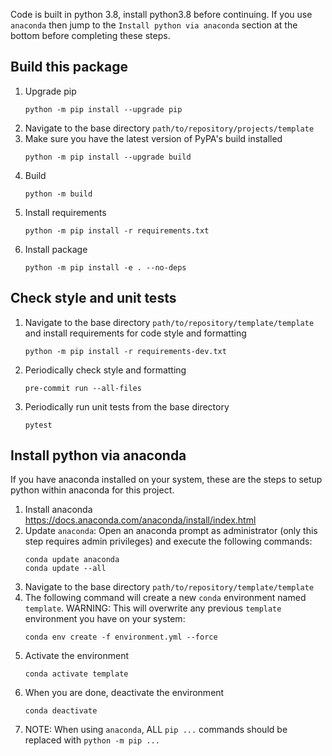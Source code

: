 Code is built in python 3.8, install python3.8 before continuing.  If you use `anaconda` then jump to the `Install python via anaconda` section at the bottom before completing these steps.  

## Build this package
1. Upgrade pip
    ```
    python -m pip install --upgrade pip
    ```
2. Navigate to the base directory `path/to/repository/projects/template`
3. Make sure you have the latest version of PyPA's build installed
    ```
    python -m pip install --upgrade build
    ```
4. Build
    ```
    python -m build
    ```
5. Install requirements
    ```
    python -m pip install -r requirements.txt
    ```
6. Install package
    ```
    python -m pip install -e . --no-deps
    ```

## Check style and unit tests
1. Navigate to the base directory `path/to/repository/template/template` and install requirements for code style and formatting
    ```
    python -m pip install -r requirements-dev.txt
    ```
2. Periodically check style and formatting
    ```
    pre-commit run --all-files
    ```
3. Periodically run unit tests from the base directory
    ```
    pytest
    ```

## Install python via anaconda
If you have anaconda installed on your system, these are the steps to setup python within anaconda for this project.

1. Install anaconda https://docs.anaconda.com/anaconda/install/index.html
2. Update `anaconda`: Open an anaconda prompt as administrator (only this step requires admin privileges) and execute the following commands:
   ```
   conda update anaconda
   conda update --all
   ```
3. Navigate to the base directory `path/to/repository/template/template`
4. The following command will create a new `conda` environment named `template`.  WARNING: This will overwrite any previous `template` environment you have on your system:
   ```
   conda env create -f environment.yml --force
   ```
4. Activate the environment
   ```
   conda activate template
   ```
5. When you are done, deactivate the environment
   ```
   conda deactivate
   ```
6. NOTE: When using `anaconda`, ALL `pip ...` commands should be replaced with `python -m pip ...`
